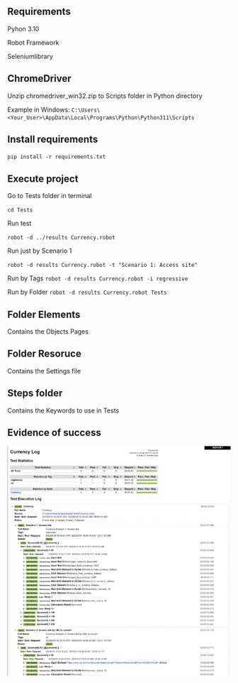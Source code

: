 ## Requirements

Pyhon 3.10

Robot Framework

Seleniumlibrary

## ChromeDriver

Unzip chromedriver_win32.zip to Scripts folder in Python directory

Example in Windows: ``C:\Users\<Your_User>\AppData\Local\Programs\Python\Python311\Scripts``

## Install requirements
``pip install -r requirements.txt``

## Execute project
Go to Tests folder in terminal

``cd Tests``

Run test

``robot -d ../results Currency.robot``


Run just by Scenario 1

``robot -d results Currency.robot -t "Scenario 1: Access site"``

Run by Tags
``robot -d results Currency.robot -i regressive``

Run by Folder
``robot -d results Currency.robot Tests``

## Folder Elements 
Contains the Objects Pages 

## Folder Resoruce 
Contains the Settings file

## Steps folder 
Contains the Keywords to use in Tests


## Evidence of success

![Screenshot](./results/success.png)

